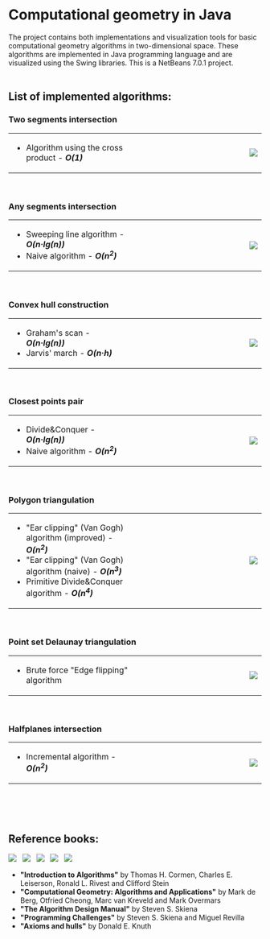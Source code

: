 # Computational geometry in Java

The project contains both implementations and visualization tools for basic computational geometry algorithms in two-dimensional space. These algorithms are implemented in Java programming language and are visualized using the Swing libraries. This is a NetBeans 7.0.1 project. <br><br>

## List of implemented algorithms:



### __Two segments intersection__
<table border = "0" width = "100%">
<td valign = "top" width = "50%">
<ul>
 <li>Algorithm using the cross product - <b><em>O(1)</em></b>
</ul>
</td>
<td align = "right" width = "50%">
<img src = "http://s019.radikal.ru/i630/1204/d0/32c46068cad0.png"/>
</td>
</table><br>

### __Any segments intersection__
<table border = "0" width = "100%">
<td valign = "top" width = "50%">
<ul>
 <li>Sweeping line algorithm - <b><em>O(n&#183;lg(n))</em></b>
 <li>Naive algorithm - <b><em>O(n<sup>2</sup>)</em></b>
</ul>
</td>
<td align = "right" width = "50%">
<img src = "http://s54.radikal.ru/i144/1204/81/406cd8516cc6.png"/>
</td>
</table><br>

### __Convex hull construction__
<table border = "0" width = "100%">
<td valign = "top" width = "50%">
<ul>
 <li>Graham's scan - <b><em>O(n&#183;lg(n))</em></b>
 <li>Jarvis' march - <b><em>O(n&#183;h)</em></b>
</ul>
</td>
<td align = "right" width = "50%">
<img src = "http://s019.radikal.ru/i634/1204/9f/1aa976460cbe.png"/>
</td>
</table><br>

### __Closest points pair__
<table border = "0" width = "100%">
<td valign = "top" width = "50%">
<ul>
 <li>Divide&Conquer - <b><em>O(n&#183;lg(n))</em></b>
 <li>Naive algorithm - <b><em>O(n<sup>2</sup>)</em></b>
</ul>
</td>
<td align = "right" width = "50%">
<img src = "http://s019.radikal.ru/i601/1204/05/bb15b09ddb9a.png"/>
</td>
</table><br>

### __Polygon triangulation__
<table border = "0" width = "100%">
<td valign = "top" width = "50%">
<ul>
 <li>"Ear clipping" (Van Gogh) algorithm (improved) - <b><em>O(n<sup>2</sup>)</em></b>
 <li>"Ear clipping" (Van Gogh) algorithm (naive) - <b><em>O(n<sup>3</sup>)</em></b>
 <li>Primitive Divide&Conquer algorithm - <b><em>O(n<sup>4</sup>)</em></b>
</ul>
</td>
<td align = "right" width = "50%">
<img src = "http://s019.radikal.ru/i630/1204/51/974473c1af22.png"/>
</td>
</table><br>

### __Point set Delaunay triangulation__
<table border = "0" width = "100%">
<td valign = "top" width = "50%">
<ul>
 <li>Brute force "Edge flipping" algorithm
</ul>
</td>
<td align = "right" width = "50%">
<img src = "http://i080.radikal.ru/1204/5a/ea82371dc55e.png"/>
</td>
</table><br>

### __Halfplanes intersection__
<table border = "0" width = "100%">
<td valign = "top" width = "50%">
<ul>
 <li>Incremental algorithm - <b><em>O(n<sup>2</sup>)</em></b>
</ul>
</td>
<td align = "right" width = "50%">
<img src = "http://s019.radikal.ru/i618/1204/4e/8e367bf8d9be.png"/>
</td>
</table><br><br><br>

## Reference books:
<img src = "http://highered.mcgraw-hill.com/sites/dl/free/0070131511/cover/cormen-lg_cover.jpg"/> &nbsp;
<img src = "http://www.cs.uu.nl/geobook/cover3small.jpg"/> &nbsp;
<img src = "http://www.cs.sunysb.edu/~algorith/images/cover-new.jpg"/> &nbsp;
<img src = "http://www.cs.sunysb.edu/~algorith/video-lectures/cover2.jpg"/> &nbsp;
<img src = "http://www.g.dk/images/ml/9783540/9783540556114_ml.jpg"/> &nbsp;

* __"Introduction to Algorithms"__ by Thomas H. Cormen, Charles E. Leiserson, Ronald L. Rivest and Clifford Stein
* __"Computational Geometry: Algorithms and Applications"__ by Mark de Berg, Otfried Cheong, Marc van Kreveld and Mark Overmars
* __"The Algorithm Design Manual"__ by Steven S. Skiena
* __"Programming Challenges"__ by Steven S. Skiena and Miguel Revilla
* __"Axioms and hulls"__ by Donald E. Knuth